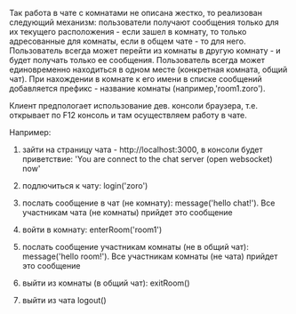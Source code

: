 Так работа в чате с комнатами не описана жестко, то реализован следующий механизм:
пользователи получают сообщения только для их текущего расположения - если зашел в комнату, 
то только адресованные для комнаты, ecли в общем чате - то для него. 
Пользователь всегда может перейти из комнаты в другую комнату - и будет получать только ее сообщения. 
Пользователь всегда может единовременно находиться в одном месте (конкретная комната, общий чат).
При нахождении в комнате к его имени в списке сообщений добавляется префикс - название комнаты 
(например,'room1.zoro').

Клиент предпологает использование дев. консоли браузера, т.е. открывает по F12 консоль и там осуществляем
работу в чате. 

Например:

1) зайти на страницу чата - http://localhost:3000, в консоли будет приветствие: 
'You are connect to the chat server (open websocket) now'

2) подлючиться к чату: login('zoro')

3) послать сообщение в чат (не комнату): message('hello chat!'). Все участникам чата (не комнаты) прийдет это сообщение

4) войти в комнату: enterRoom('room1')

5) послать сообщение участникам комнаты (не в общий чат): message('hello room!'). Все участникам комнаты (не чата) прийдет это сообщение

6) выйти из комнаты (в общий чат): exitRoom()

7) выйти из чата logout()

